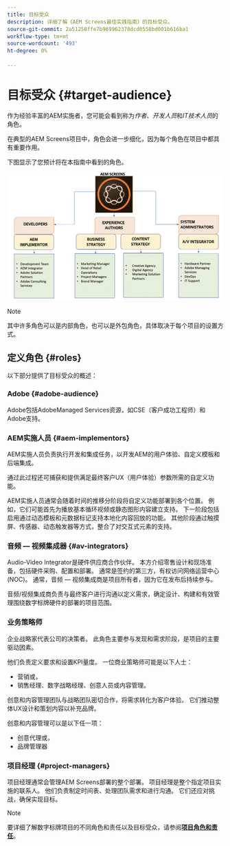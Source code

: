 ```yaml
---
title: 目标受众
description: 详细了解《AEM Screens最佳实践指南》的目标受众。
source-git-commit: 2a51258ffe7b969962378dcd0558bd001b616ba1
workflow-type: tm+mt
source-wordcount: '493'
ht-degree: 0%

---
```



# 目标受众 {#target-audience}

作为经验丰富的AEM实施者，您可能会看到称为&#x200B;*作者*、*开发人员*&#x200B;和&#x200B;*IT技术人员*&#x200B;的角色。

在典型的AEM Screens项目中，角色会进一步细化，因为每个角色在项目中都具有重要作用。

下图显示了您预计将在本指南中看到的角色。

![](/help/assets/roles-used.png)

>[!NOTE]
>其中许多角色可以是内部角色，也可以是外包角色，具体取决于每个项目的设置方式。

## 定义角色 {#roles}

以下部分提供了目标受众的概述：

### Adobe {#adobe-audience}

Adobe包括AdobeManaged Services资源，如CSE（客户成功工程师）和Adobe支持。

### AEM实施人员 {#aem-implementors}

AEM实施人员负责执行开发和集成任务，以开发AEM的用户体验、自定义模板和后端集成。

通过此过程还可捕获和提供满足最终客户UX（用户体验）参数所需的自定义功能。

AEM实施人员通常会随着时间的推移分阶段将自定义功能部署到各个位置。 例如，它们可能首先为播放基本循环视频或静态图形内容建立支持。 下一阶段包括启用通过动态模板和元数据标记支持本地化内容回放的功能。 其他阶段通过触摸屏、传感器、动态触发器等方式，整合了对交互式元素的支持。

### 音频 — 视频集成器 {#av-integrators}

Audio-Video Integrator是硬件供应商合作伙伴。 本方介绍零售设计和现场准备，包括硬件采购、配置和部署。 通常是签约的第三方，有权访问网络运营中心(NOC)。 通常，音频 — 视频集成商是项目所有者，因为它在发布后持续参与。

音频/视频集成商负责与最终客户进行沟通以定义需求，确定设计、构建和有效管理围绕数字标牌硬件的部署的项目范围。

### 业务策略师

企业战略家代表公司的决策者。 此角色主要参与发现和需求阶段，是项目的主要驱动因素。

他们负责定义要求和设置KPI量度。 一位商业策略师可能是以下人士：

* 营销或，
* 销售经理、数字战略经理、创意人员或内容管理。

创意和内容管理团队与战略团队密切合作，将需求转化为客户体验。 它们推动整体UX设计和策划内容以补充品牌。

创意和内容管理可以是以下任一项：

* 创意代理或，
* 品牌管理器

### 项目经理 {#project-managers}

项目经理通常会管理AEM Screens部署的整个部署。 项目经理是整个指定项目实施的联系人。 他们负责制定时间表、处理团队需求和进行沟通。 它们还应对挑战，确保实现目标。

>[!NOTE]
>要详细了解数字标牌项目的不同角色和责任以及目标受众，请参阅&#x200B;**[项目角色和责任](https://experienceleague.adobe.com/en/docs/experience-manager-screens/user-guide/digital-signage-network/project-roles-responsibilities)**。
